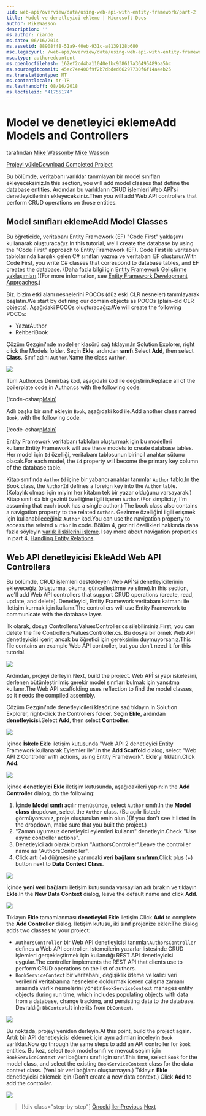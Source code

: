 ```yaml
---
uid: web-api/overview/data/using-web-api-with-entity-framework/part-2
title: Model ve denetleyici ekleme | Microsoft Docs
author: MikeWasson
description: ''
ms.author: riande
ms.date: 06/16/2014
ms.assetid: 88908ff8-51a9-40eb-931c-a8139128b680
msc.legacyurl: /web-api/overview/data/using-web-api-with-entity-framework/part-2
msc.type: authoredcontent
ms.openlocfilehash: 162ef2cd4ba11040e1bc938617a36495489ba5bc
ms.sourcegitcommit: 45ac74e400f9f2b7dbded66297730f6f14a4eb25
ms.translationtype: MT
ms.contentlocale: tr-TR
ms.lasthandoff: 08/16/2018
ms.locfileid: "41755174"
---
```

<a name="add-models-and-controllers"></a><span data-ttu-id="c453e-102">Model ve denetleyici ekleme</span><span class="sxs-lookup"><span data-stu-id="c453e-102">Add Models and Controllers</span></span>
====================
<span data-ttu-id="c453e-103">tarafından [Mike Wasson](https://github.com/MikeWasson)</span><span class="sxs-lookup"><span data-stu-id="c453e-103">by [Mike Wasson](https://github.com/MikeWasson)</span></span>

[<span data-ttu-id="c453e-104">Projeyi yükle</span><span class="sxs-lookup"><span data-stu-id="c453e-104">Download Completed Project</span></span>](https://github.com/MikeWasson/BookService)

<span data-ttu-id="c453e-105">Bu bölümde, veritabanı varlıklar tanımlayan bir model sınıfları ekleyeceksiniz.</span><span class="sxs-lookup"><span data-stu-id="c453e-105">In this section, you will add model classes that define the database entities.</span></span> <span data-ttu-id="c453e-106">Ardından bu varlıkların CRUD işlemleri Web APİ'si denetleyicilerinin ekleyeceksiniz.</span><span class="sxs-lookup"><span data-stu-id="c453e-106">Then you will add Web API controllers that perform CRUD operations on those entities.</span></span>

## <a name="add-model-classes"></a><span data-ttu-id="c453e-107">Model sınıfları ekleme</span><span class="sxs-lookup"><span data-stu-id="c453e-107">Add Model Classes</span></span>

<span data-ttu-id="c453e-108">Bu öğreticide, veritabanı Entity Framework (EF) "Code First" yaklaşımı kullanarak oluşturacağız.</span><span class="sxs-lookup"><span data-stu-id="c453e-108">In this tutorial, we'll create the database by using the "Code First" approach to Entity Framework (EF).</span></span> <span data-ttu-id="c453e-109">Code First ile veritabanı tablolarında karşılık gelen C# sınıfları yazma ve veritabanı EF oluşturur.</span><span class="sxs-lookup"><span data-stu-id="c453e-109">With Code First, you write C# classes that correspond to database tables, and EF creates the database.</span></span> <span data-ttu-id="c453e-110">(Daha fazla bilgi için [Entity Framework Geliştirme yaklaşımları](https://msdn.microsoft.com/library/ms178359%28v=vs.110%29.aspx#dbfmfcf).)</span><span class="sxs-lookup"><span data-stu-id="c453e-110">(For more information, see [Entity Framework Development Approaches](https://msdn.microsoft.com/library/ms178359%28v=vs.110%29.aspx#dbfmfcf).)</span></span>

<span data-ttu-id="c453e-111">Biz, bizim etki alanı nesnelerini POCOs (düz eski CLR nesneler) tanımlayarak başlatın.</span><span class="sxs-lookup"><span data-stu-id="c453e-111">We start by defining our domain objects as POCOs (plain-old CLR objects).</span></span> <span data-ttu-id="c453e-112">Aşağıdaki POCOs oluşturacağız:</span><span class="sxs-lookup"><span data-stu-id="c453e-112">We will create the following POCOs:</span></span>

- <span data-ttu-id="c453e-113">Yazar</span><span class="sxs-lookup"><span data-stu-id="c453e-113">Author</span></span>
- <span data-ttu-id="c453e-114">Rehberi</span><span class="sxs-lookup"><span data-stu-id="c453e-114">Book</span></span>

<span data-ttu-id="c453e-115">Çözüm Gezgini'nde modeller klasörü sağ tıklayın.</span><span class="sxs-lookup"><span data-stu-id="c453e-115">In Solution Explorer, right click the Models folder.</span></span> <span data-ttu-id="c453e-116">Seçin **Ekle**, ardından **sınıfı**.</span><span class="sxs-lookup"><span data-stu-id="c453e-116">Select **Add**, then select **Class**.</span></span> <span data-ttu-id="c453e-117">Sınıf adını `Author`.</span><span class="sxs-lookup"><span data-stu-id="c453e-117">Name the class `Author`.</span></span>

![](part-2/_static/image1.png)

<span data-ttu-id="c453e-118">Tüm Author.cs Demirbaş kod, aşağıdaki kod ile değiştirin.</span><span class="sxs-lookup"><span data-stu-id="c453e-118">Replace all of the boilerplate code in Author.cs with the following code.</span></span>

[!code-csharp[Main](part-2/samples/sample1.cs)]

<span data-ttu-id="c453e-119">Adlı başka bir sınıf ekleyin `Book`, aşağıdaki kod ile.</span><span class="sxs-lookup"><span data-stu-id="c453e-119">Add another class named `Book`, with the following code.</span></span>

[!code-csharp[Main](part-2/samples/sample2.cs)]

<span data-ttu-id="c453e-120">Entity Framework veritabanı tabloları oluşturmak için bu modelleri kullanır.</span><span class="sxs-lookup"><span data-stu-id="c453e-120">Entity Framework will use these models to create database tables.</span></span> <span data-ttu-id="c453e-121">Her model için `Id` özelliği, veritabanı tablosunun birincil anahtar sütunu olacak.</span><span class="sxs-lookup"><span data-stu-id="c453e-121">For each model, the `Id` property will become the primary key column of the database table.</span></span>

<span data-ttu-id="c453e-122">Kitap sınıfında `AuthorId` içine bir yabancı anahtar tanımlar `Author` tablo.</span><span class="sxs-lookup"><span data-stu-id="c453e-122">In the Book class, the `AuthorId` defines a foreign key into the `Author` table.</span></span> <span data-ttu-id="c453e-123">(Kolaylık olması için miyim her kitabın tek bir yazar olduğunu varsayarak.) Kitap sınıfı da bir gezinti özelliğine ilgili içeren `Author`.</span><span class="sxs-lookup"><span data-stu-id="c453e-123">(For simplicity, I'm assuming that each book has a single author.) The book class also contains a navigation property to the related `Author`.</span></span> <span data-ttu-id="c453e-124">Gezinme özelliğini ilgili erişmek için kullanabileceğiniz `Author` kod.</span><span class="sxs-lookup"><span data-stu-id="c453e-124">You can use the navigation property to access the related `Author` in code.</span></span> <span data-ttu-id="c453e-125">Bölüm 4, gezinti özellikleri hakkında daha fazla söyleyin [varlık ilişkilerini işleme](part-4.md).</span><span class="sxs-lookup"><span data-stu-id="c453e-125">I say more about navigation properties in part 4, [Handling Entity Relations](part-4.md).</span></span>

## <a name="add-web-api-controllers"></a><span data-ttu-id="c453e-126">Web API denetleyicisi Ekle</span><span class="sxs-lookup"><span data-stu-id="c453e-126">Add Web API Controllers</span></span>

<span data-ttu-id="c453e-127">Bu bölümde, CRUD işlemleri destekleyen Web APİ'si denetleyicilerinin ekleyeceğiz (oluşturma, okuma, güncelleştirme ve silme).</span><span class="sxs-lookup"><span data-stu-id="c453e-127">In this section, we'll add Web API controllers that support CRUD operations (create, read, update, and delete).</span></span> <span data-ttu-id="c453e-128">Denetleyici, Entity Framework veritabanı katmanı ile iletişim kurmak için kullanır.</span><span class="sxs-lookup"><span data-stu-id="c453e-128">The controllers will use Entity Framework to communicate with the database layer.</span></span>

<span data-ttu-id="c453e-129">İlk olarak, dosya Controllers/ValuesController.cs silebilirsiniz.</span><span class="sxs-lookup"><span data-stu-id="c453e-129">First, you can delete the file Controllers/ValuesController.cs.</span></span> <span data-ttu-id="c453e-130">Bu dosya bir örnek Web API denetleyicisi içerir, ancak bu öğretici için gereksinim duymuyorsanız.</span><span class="sxs-lookup"><span data-stu-id="c453e-130">This file contains an example Web API controller, but you don't need it for this tutorial.</span></span>

![](part-2/_static/image2.png)

<span data-ttu-id="c453e-131">Ardından, projeyi derleyin.</span><span class="sxs-lookup"><span data-stu-id="c453e-131">Next, build the project.</span></span> <span data-ttu-id="c453e-132">Web APİ'si yapı iskelesini, derlenen bütünleştirilmiş gerekir model sınıfları bulmak için yansıtma kullanır.</span><span class="sxs-lookup"><span data-stu-id="c453e-132">The Web API scaffolding uses reflection to find the model classes, so it needs the compiled assembly.</span></span>

<span data-ttu-id="c453e-133">Çözüm Gezgini'nde denetleyicileri klasörüne sağ tıklayın.</span><span class="sxs-lookup"><span data-stu-id="c453e-133">In Solution Explorer, right-click the Controllers folder.</span></span> <span data-ttu-id="c453e-134">Seçin **Ekle**, ardından **denetleyicisi**.</span><span class="sxs-lookup"><span data-stu-id="c453e-134">Select **Add**, then select **Controller**.</span></span>

![](part-2/_static/image3.png)

<span data-ttu-id="c453e-135">İçinde **İskele Ekle** iletişim kutusunda "Web API 2 denetleyici Entity Framework kullanarak Eylemler ile".</span><span class="sxs-lookup"><span data-stu-id="c453e-135">In the **Add Scaffold** dialog, select "Web API 2 Controller with actions, using Entity Framework".</span></span> <span data-ttu-id="c453e-136">**Ekle**'yi tıklatın.</span><span class="sxs-lookup"><span data-stu-id="c453e-136">Click **Add**.</span></span>

![](part-2/_static/image4.png)

<span data-ttu-id="c453e-137">İçinde **denetleyici Ekle** iletişim kutusunda, aşağıdakileri yapın:</span><span class="sxs-lookup"><span data-stu-id="c453e-137">In the **Add Controller** dialog, do the following:</span></span>

1. <span data-ttu-id="c453e-138">İçinde **Model sınıfı** açılır menüsünde, select `Author` sınıfı.</span><span class="sxs-lookup"><span data-stu-id="c453e-138">In the **Model class** dropdown, select the `Author` class.</span></span> <span data-ttu-id="c453e-139">(Bu açılır listede görmüyorsanız, proje oluşturulan emin olun.)</span><span class="sxs-lookup"><span data-stu-id="c453e-139">(If you don't see it listed in the dropdown, make sure that you built the project.)</span></span>
2. <span data-ttu-id="c453e-140">"Zaman uyumsuz denetleyici eylemleri kullanın" denetleyin.</span><span class="sxs-lookup"><span data-stu-id="c453e-140">Check "Use async controller actions".</span></span>
3. <span data-ttu-id="c453e-141">Denetleyici adı olarak bırakın &quot;AuthorsController&quot;.</span><span class="sxs-lookup"><span data-stu-id="c453e-141">Leave the controller name as &quot;AuthorsController&quot;.</span></span>
4. <span data-ttu-id="c453e-142">Click artı (+) düğmesine yanındaki **veri bağlamı sınıfının**.</span><span class="sxs-lookup"><span data-stu-id="c453e-142">Click plus (+) button next to **Data Context Class**.</span></span>

![](part-2/_static/image5.png)

<span data-ttu-id="c453e-143">İçinde **yeni veri bağlamı** iletişim kutusunda varsayılan adı bırakın ve tıklayın **Ekle**.</span><span class="sxs-lookup"><span data-stu-id="c453e-143">In the **New Data Context** dialog, leave the default name and click **Add**.</span></span>

![](part-2/_static/image6.png)

<span data-ttu-id="c453e-144">Tıklayın **Ekle** tamamlanması **denetleyici Ekle** iletişim.</span><span class="sxs-lookup"><span data-stu-id="c453e-144">Click **Add** to complete the **Add Controller** dialog.</span></span> <span data-ttu-id="c453e-145">İletişim kutusu, iki sınıf projenize ekler:</span><span class="sxs-lookup"><span data-stu-id="c453e-145">The dialog adds two classes to your project:</span></span>

- <span data-ttu-id="c453e-146">`AuthorsController` bir Web API denetleyicisi tanımlar.</span><span class="sxs-lookup"><span data-stu-id="c453e-146">`AuthorsController` defines a Web API controller.</span></span> <span data-ttu-id="c453e-147">İstemcilerin yazarlar listesinde CRUD işlemleri gerçekleştirmek için kullandığı REST API denetleyicisi uygular.</span><span class="sxs-lookup"><span data-stu-id="c453e-147">The controller implements the REST API that clients use to perform CRUD operations on the list of authors.</span></span>
- <span data-ttu-id="c453e-148">`BookServiceContext` bir veritabanı, değişiklik izleme ve kalıcı veri verilerini veritabanına nesnelerle doldurmak içeren çalışma zamanı sırasında varlık nesnelerini yönetir.</span><span class="sxs-lookup"><span data-stu-id="c453e-148">`BookServiceContext` manages entity objects during run time, which includes populating objects with data from a database, change tracking, and persisting data to the database.</span></span> <span data-ttu-id="c453e-149">Devraldığı `DbContext`.</span><span class="sxs-lookup"><span data-stu-id="c453e-149">It inherits from `DbContext`.</span></span>

![](part-2/_static/image7.png)

<span data-ttu-id="c453e-150">Bu noktada, projeyi yeniden derleyin.</span><span class="sxs-lookup"><span data-stu-id="c453e-150">At this point, build the project again.</span></span> <span data-ttu-id="c453e-151">Artık bir API denetleyicisi eklemek için aynı adımları inceleyin `Book` varlıklar.</span><span class="sxs-lookup"><span data-stu-id="c453e-151">Now go through the same steps to add an API controller for `Book` entities.</span></span> <span data-ttu-id="c453e-152">Bu kez, select `Book` model sınıfı ve mevcut seçim için `BookServiceContext` veri bağlamı sınıfı için sınıf.</span><span class="sxs-lookup"><span data-stu-id="c453e-152">This time, select `Book` for the model class, and select the existing `BookServiceContext` class for the data context class.</span></span> <span data-ttu-id="c453e-153">(Yeni bir veri bağlamı oluşturmayın.) Tıklayın **Ekle** denetleyicisi eklemek için.</span><span class="sxs-lookup"><span data-stu-id="c453e-153">(Don't create a new data context.) Click **Add** to add the controller.</span></span>

![](part-2/_static/image8.png)

> [!div class="step-by-step"]
> <span data-ttu-id="c453e-154">[Önceki](part-1.md)
> [İleri](part-3.md)</span><span class="sxs-lookup"><span data-stu-id="c453e-154">[Previous](part-1.md)
[Next](part-3.md)</span></span>
